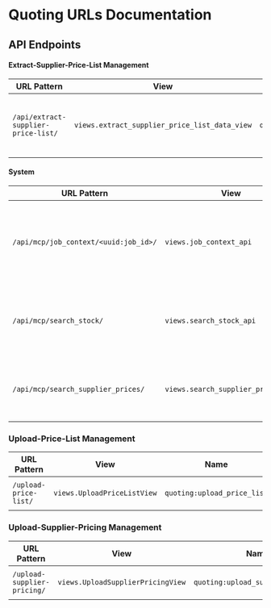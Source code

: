 # Quoting URLs Documentation

## API Endpoints

#### Extract-Supplier-Price-List Management
| URL Pattern | View | Name | Description |
|-------------|------|------|-------------|
| `/api/extract-supplier-price-list/` | `views.extract_supplier_price_list_data_view` | `quoting:extract_supplier_price_list_data` | Extract data from a supplier price list using Gemini. |

#### System
| URL Pattern | View | Name | Description |
|-------------|------|------|-------------|
| `/api/mcp/job_context/<uuid:job_id>/` | `views.job_context_api` | `quoting:mcp_job_context` | MCP API endpoint for fetching job context (for "Interactive Quote" button). |
| `/api/mcp/search_stock/` | `views.search_stock_api` | `quoting:mcp_search_stock` | MCP API endpoint for searching internal stock inventory. |
| `/api/mcp/search_supplier_prices/` | `views.search_supplier_prices_api` | `quoting:mcp_search_supplier_prices` | MCP API endpoint for searching supplier pricing. |

### Upload-Price-List Management
| URL Pattern | View | Name | Description |
|-------------|------|------|-------------|
| `/upload-price-list/` | `views.UploadPriceListView` | `quoting:upload_price_list` | No description available |

### Upload-Supplier-Pricing Management
| URL Pattern | View | Name | Description |
|-------------|------|------|-------------|
| `/upload-supplier-pricing/` | `views.UploadSupplierPricingView` | `quoting:upload_supplier_pricing` | No description available |
